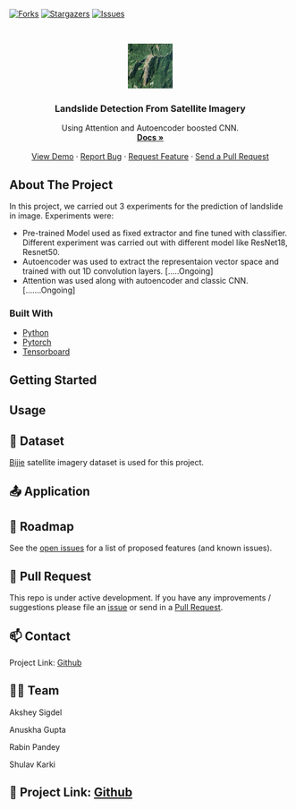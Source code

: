 [![Forks][forks-shield]][forks-url]
[![Stargazers][stars-shield]][stars-url]
[![Issues][issues-shield]][issues-url]
<!-- [![LinkedIn][linkedin-shield]][linkedin-url] -->



<!-- PROJECT LOGO -->
<br />
<p align="center">
  <a href="https://github.com/shulavkarki/LandslideDetection-from-satellite-imagery">
    <img src="./landslide.png" alt="Logo" width="80" height="80">
  </a>

  <h3 align="center">Landslide Detection From Satellite Imagery</h3>

  <p align="center">
    Using Attention and Autoencoder boosted CNN.
    <br />
    <a href="https://github.com/shulavkarki/LandslideDetection-from-satellite-imagery"><strong>Docs »</strong></a>
    <br />
    <br />
    <a href="https://github.com/shulavkarki/LandslideDetection-from-satellite-imagery">View Demo</a>
    ·
    <a href="https://github.com/shulavkarki/LandslideDetection-from-satellite-imagery/issues">Report Bug</a>
    ·
    <a href="https://github.com/shulavkarki/LandslideDetection-from-satellite-imagery/issues">Request Feature</a>
    ·
    <a href="https://github.com/shulavkarki/LandslideDetection-from-satellite-imagery/pulls">Send a Pull Request</a>
  </p>
</p>

<!-- ABOUT THE PROJECT -->
## About The Project

In this project, we carried out 3 experiments for the prediction of landslide in image.
Experiments were:
* Pre-trained Model used as fixed extractor and fine tuned with classifier. Different experiment was carried out with different model like ResNet18, Resnet50.
* Autoencoder was used to extract the representaion vector space and trained with out 1D convolution layers. [.....Ongoing]
* Attention was used along with autoencoder and classic CNN. [.......Ongoing]


### Built With

* [Python](https://python.com)
* [Pytorch](https://pytorch.com)
* [Tensorboard](https://www.tensorflow.org/tensorboard)
<!-- * [Laravel](https://laravel.com) -->



<!-- GETTING STARTED -->
## Getting Started


<!-- ### Prerequisites

This is an example of how to list things you need to use the software and how to install them.
* npm
```sh
npm install npm@latest -g
```

### Installation

1. Get a free API Key at [https://example.com](https://example.com)
2. Clone the repo
```sh
git clone https://github.com/your_username_/Project-Name.git
```
3. Install NPM packages
```sh
npm install
```
4. Enter your API in `config.js`
```JS
const API_KEY = 'ENTER YOUR API';
```



<!-- USAGE EXAMPLES -->
## Usage

## 📂 Dataset
[Bijie](http://gpcv.whu.edu.cn/data/) satellite imagery dataset is used for this project.

## 📤 Application


<!-- ROADMAP -->
## 🚧 Roadmap

See the [open issues](https://github.com/shulavkarki/LandslideDetection-from-satellite-imagery) for a list of proposed features (and known issues).


<!-- PULLREQUESTS -->
## 🔗 Pull Request

This repo is under active development. If you have any improvements / suggestions please file an [issue](https://github.com/shulavkarki/LandslideDetection-from-satellite-imagery/issues) or send in a [Pull Request](https://github.com/shulavkarki/LandslideDetection-from-satellite-imagery/pulls).


<!-- CONTACT -->
## 📫 Contact

Project Link: [Github](https://github.com/shulavkarki/LandslideDetection-from-satellite-imagery)

## 👥👥 Team

Akshey Sigdel

Anuskha Gupta

Rabin Pandey

Shulav Karki

## 🔗 Project Link: [Github](https://github.com/shulavkarki/LandslideDetection-from-satellite-imagery)



<!-- MARKDOWN LINKS & IMAGES -->
<!-- https://www.markdownguide.org/basic-syntax/#reference-style-links -->
[forks-shield]: https://img.shields.io/github/forks/roshanlam/ReadMeTemplate?style=for-the-badge
[forks-url]: https://github.com/shulavkarki/LandslideDetection-from-satellite-imagery/members
[stars-shield]: https://img.shields.io/github/stars/roshanlam/ReadMeTemplate?style=for-the-badge
[stars-url]:https://github.com/shulavkarki/LandslideDetection-from-satellite-imagery/stargazers
[issues-shield]: https://img.shields.io/github/issues/roshanlam/ReadMeTemplate?style=for-the-badge
[issues-url]: https://github.com/shulavkarki/LandslideDetection-from-satellite-imagery/issues
<!-- [linkedin-shield]: https://img.shields.io/badge/-LinkedIn-black.svg?style=flat-square&logo=linkedin&colorB=555
[linkedin-url]: https://linkedin.com/ -->
